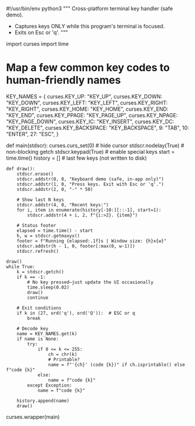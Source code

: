 #!/usr/bin/env python3
"""
Cross-platform terminal key handler (safe demo).
- Captures keys ONLY while this program's terminal is focused.
- Exits on Esc or 'q'.
"""

import curses
import time

# Map a few common key codes to human-friendly names
KEY_NAMES = {
    curses.KEY_UP: "KEY_UP",
    curses.KEY_DOWN: "KEY_DOWN",
    curses.KEY_LEFT: "KEY_LEFT",
    curses.KEY_RIGHT: "KEY_RIGHT",
    curses.KEY_HOME: "KEY_HOME",
    curses.KEY_END: "KEY_END",
    curses.KEY_PPAGE: "KEY_PAGE_UP",
    curses.KEY_NPAGE: "KEY_PAGE_DOWN",
    curses.KEY_IC: "KEY_INSERT",
    curses.KEY_DC: "KEY_DELETE",
    curses.KEY_BACKSPACE: "KEY_BACKSPACE",
    9: "TAB",
    10: "ENTER",
    27: "ESC",
}

def main(stdscr):
    curses.curs_set(0)              # hide cursor
    stdscr.nodelay(True)            # non-blocking getch
    stdscr.keypad(True)             # enable special keys
    start = time.time()
    history = []                    # last few keys (not written to disk)

    def draw():
        stdscr.erase()
        stdscr.addstr(0, 0, "Keyboard demo (safe, in-app only)")
        stdscr.addstr(1, 0, "Press keys. Exit with Esc or 'q'.")
        stdscr.addstr(2, 0, "-" * 50)

        # Show last N keys
        stdscr.addstr(4, 0, "Recent keys:")
        for i, item in enumerate(history[-10:][::-1], start=1):
            stdscr.addstr(4 + i, 2, f"{i:>2}. {item}")

        # Status footer
        elapsed = time.time() - start
        h, w = stdscr.getmaxyx()
        footer = f"Running {elapsed:.1f}s | Window size: {h}x{w}"
        stdscr.addstr(h - 1, 0, footer[:max(0, w-1)])
        stdscr.refresh()

    draw()
    while True:
        k = stdscr.getch()
        if k == -1:
            # No key pressed—just update the UI occasionally
            time.sleep(0.02)
            draw()
            continue

        # Exit conditions
        if k in (27, ord('q'), ord('Q')):  # ESC or q
            break

        # Decode key
        name = KEY_NAMES.get(k)
        if name is None:
            try:
                if 0 <= k <= 255:
                    ch = chr(k)
                    # Printable?
                    name = f"'{ch}' (code {k})" if ch.isprintable() else f"code {k}"
                else:
                    name = f"code {k}"
            except Exception:
                name = f"code {k}"

        history.append(name)
        draw()

curses.wrapper(main)

